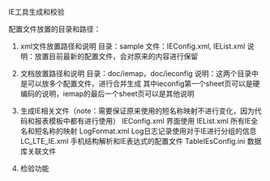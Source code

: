 IE工具生成和校验

配置文件放置的目录和路径：
1. xml文件放置路径和说明
  目录：sample
  文件：IEConfig.xml, IEList.xml
  说明：放置目前最新的配置文件，会对原来的内容进行保留

2. 文档放置路径和说明
  目录：doc/iemap，doc/ieconfig
  说明：这两个目录中是可以放多个配置文件，进行合并生成
      其中ieconfig第一个sheet页可以是硬编码的说明，iemap的最后一个sheet页可以是其他说明


1. 生成IE相关文件（note：需要保证原来使用的短名称映射不进行变化，因为代码和报表模板中都有进行使用）
  IEConfig.xml        界面使用
  IEList.xml          所有IE全名和短名称的映射
  LogFormat.xml       Log日志记录使用对于IE进行分组的信息
  LC_LTE_IE.xml       手机结构解析和IE表达式的配置文件
  TableIEsConfig.ini  数据库关联文件

2. 检验功能
  
